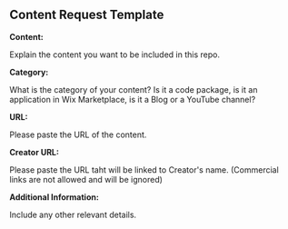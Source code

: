## Content Request Template

**Content:**

Explain the content you want to be included in this repo.

**Category:**

What is the category of your content? Is it a code package, is it an application in Wix Marketplace, is it a Blog or a YouTube channel?

**URL:**

Please paste the URL of the content.

**Creator URL:**

Please paste the URL taht will be linked to Creator's name. (Commercial links are not allowed and will be ignored)

**Additional Information:**

Include any other relevant details.

